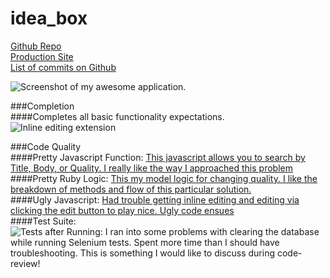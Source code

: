 # idea_box

[Github Repo](https://github.com/Jlawlzz/idea_box)  
[Production Site](https://polar-tor-77516.herokuapp.com/)  
[List of commits on Github](https://github.com/Jlawlzz/idea_box/commits/master)    

![Screenshot of my awesome application.](http://imgur.com/wx9dIFN)  


###Completion  
####Completes all basic functionality expectations.  
![Inline editing extension](http://g.recordit.co/C8sJsFv7Is.gif)  

###Code Quality  
####Pretty Javascript Function: [This javascript allows you to search by Title, Body, or Quality. I really like the way I approached this problem](https://github.com/Jlawlzz/idea_box/blob/master/app/assets/javascripts/idea_filter.js#L17-L38)  
####Pretty Ruby Logic: [This my model logic for changing quality. I like the breakdown of methods and flow of this particular solution.](https://github.com/Jlawlzz/idea_box/blob/master/app/models/idea.rb)  
####Ugly Javascript: [Had trouble getting inline editing and editing via clicking the edit button to play nice.  Ugly code ensues](https://github.com/Jlawlzz/idea_box/blob/master/app/assets/javascripts/edit_idea.js#L3-L46)  
####Test Suite:    
![Tests after Running:](http://imgur.com/tJR5kSY)
I ran into some problems with clearing the database while running Selenium tests. Spent more time than I should have troubleshooting. This is something I would like to discuss during code-review!   
